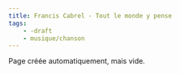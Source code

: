 ```yaml
---
title: Francis Cabrel - Tout le monde y pense
tags:
    - -draft
    - musique/chanson
---
```


Page créée automatiquement, mais vide.
